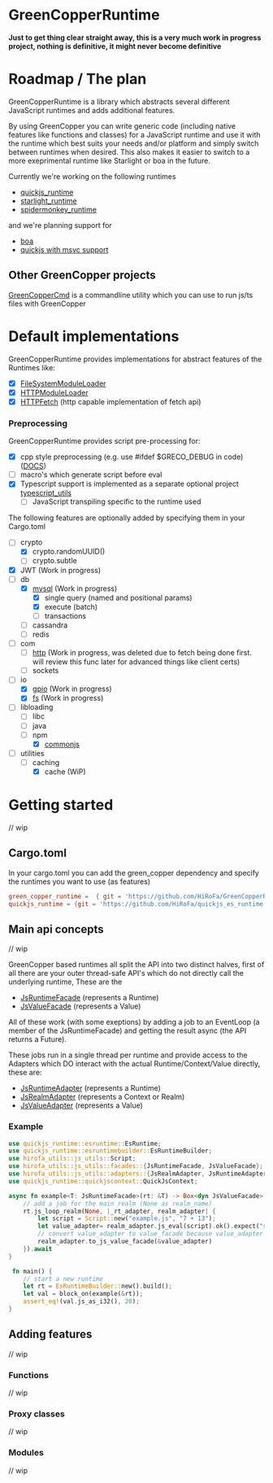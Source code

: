 # GreenCopperRuntime

**Just to get thing clear straight away, this is a very much work in progress project, nothing is definitive, it might never become definitive**

# Roadmap / The plan

GreenCopperRuntime is a library which abstracts several different JavaScript runtimes and adds additional features.

By using GreenCopper you can write generic code (including native features like functions and classes) for a JavaScript runtime and use it with the runtime which best suits your needs and/or platform and simply switch between runtimes when desired. This also makes it easier to switch to a more exeprimental runtime like Starlight or boa in the future.

Currently we're working on the following runtimes
* [quickjs_runtime](https://github.com/HiRoFa/quickjs_es_runtime)
* [starlight_runtime](https://github.com/HiRoFa/starlight_runtime)
* [spidermonkey_runtime](https://github.com/HiRoFa/spidermonkey_runtime)

and we're planning support for
* [boa](https://github.com/boa-dev/boa)
* [quickjs with msvc support](https://github.com/theduke/quickjs-rs/pull/114)

## Other GreenCopper projects

[GreenCopperCmd](https://github.com/HiRoFa/GreenCopperCmd) is a commandline utility which you can use to run js/ts files with GreenCopper

# Default implementations

GreenCopperRuntime provides implementations for abstract features of the Runtimes like:
* [x] [FileSystemModuleLoader](https://hirofa.github.io/GreenCopperRuntime/green_copper_runtime/moduleloaders/struct.FileSystemModuleLoader.html)
* [x] [HTTPModuleLoader](https://hirofa.github.io/GreenCopperRuntime/green_copper_runtime/moduleloaders/struct.HttpModuleLoader.html)
* [x] [HTTPFetch](https://hirofa.github.io/GreenCopperRuntime/green_copper_runtime/features/js_fetch/index.html) (http capable implementation of fetch api)

### Preprocessing

GreenCopperRuntime provides script pre-processing for:
* [x] cpp style preprocessing (e.g. use #ifdef $GRECO_DEBUG in code) ([DOCS](https://hirofa.github.io/GreenCopperRuntime/green_copper_runtime/preprocessors/cpp))
* [ ] macro's which generate script before eval 
* [x] Typescript support is implemented as a separate optional project [typescript_utils](https://github.com/HiRoFa/typescript_utils) 
  * [ ] JavaScript transpiling specific to the runtime used

The following features are optionally added by specifying them in your Cargo.toml

* [ ] crypto
  * [x] crypto.randomUUID()
  * [ ] crypto.subtle
* [x] JWT (Work in progress)
* [ ] db
  * [x] [mysql](https://hirofa.github.io/GreenCopperRuntime/green_copper_runtime/modules/db/mysql) (Work in progress)
    * [x] single query (named and positional params)
    * [x] execute (batch)
    * [ ] transactions
  * [ ] cassandra
  * [ ] redis
* [ ] com
  * [ ] [http](https://hirofa.github.io/GreenCopperRuntime/green_copper_runtime/modules/com/http) (Work in progress, was deleted due to fetch being done first. will review this func later for advanced things like client certs)
  * [ ] sockets
* [ ] io
  * [x] [gpio](https://hirofa.github.io/GreenCopperRuntime/green_copper_runtime/modules/io/gpio) (Work in progress)
  * [x] [fs](https://hirofa.github.io/GreenCopperRuntime/green_copper_runtime/modules/io/fs) (Work in progress)
* [ ] libloading
  * [ ] libc
  * [ ] java
  * [ ] npm
    * [x] [commonjs](https://hirofa.github.io/GreenCopperRuntime/green_copper_runtime/features/require) 
* [ ] utilities
  * [ ] caching
    * [x] cache (WiP)
    
# Getting started

// wip

## Cargo.toml

In your cargo.toml you can add the green_copper dependency and specify the runtimes you want to use (as features)

```toml
green_copper_runtime =  { git = 'https://github.com/HiRoFa/GreenCopperRuntime', branch="main", features = ["engine_quickjs"]}
quickjs_runtime = {git = 'https://github.com/HiRoFa/quickjs_es_runtime', branch="main"}
```

## Main api concepts

// wip

GreenCopper based runtimes all split the API into two distinct halves, first of all there are your outer thread-safe API's which do not directly call the underlying runtime, These are the
* [JsRuntimeFacade](https://hirofa.github.io/GreenCopperRuntime/hirofa_utils/js_utils/facades/trait.JsRuntimeFacade.html) (represents a Runtime)
* [JsValueFacade](https://hirofa.github.io/GreenCopperRuntime/hirofa_utils/js_utils/facades/values/enum.JsValueFacade.html) (represents a Value)

All of these work (with some exeptions) by adding a job to an EventLoop (a member of the JsRuntimeFacade) and getting the result async (the API returns a Future).

These jobs run in a single thread per runtime and provide access to the Adapters which DO interact with the actual Runtime/Context/Value directly, these are:
* [JsRuntimeAdapter](https://hirofa.github.io/GreenCopperRuntime/hirofa_utils/js_utils/adapters/trait.JsRuntimeAdapter.html) (represents a Runtime)
* [JsRealmAdapter](https://hirofa.github.io/GreenCopperRuntime/hirofa_utils/js_utils/adapters/trait.JsRealmAdapter.html) (represents a Context or Realm)
* [JsValueAdapter](https://hirofa.github.io/GreenCopperRuntime/hirofa_utils/js_utils/adapters/trait.JsValueAdapter.html) (represents a Value)

### Example 
```rust
use quickjs_runtime::esruntime::EsRuntime;
use quickjs_runtime::esruntimebuilder::EsRuntimeBuilder;
use hirofa_utils::js_utils::Script;
use hirofa_utils::js_utils::facades::{JsRuntimeFacade, JsValueFacade};
use hirofa_utils::js_utils::adapters::{JsRealmAdapter, JsRuntimeAdapter};
use quickjs_runtime::quickjscontext::QuickJsContext;

async fn example<T: JsRuntimeFacade>(rt: &T) -> Box<dyn JsValueFacade> {
    // add a job for the main realm (None as realm_name)
    rt.js_loop_realm(None, |_rt_adapter, realm_adapter| {
        let script = Script::new("example.js", "7 + 13");
        let value_adapter= realm_adapter.js_eval(script).ok().expect("script failed");
        // convert value_adapter to value_facade because value_adapter is not Send
        realm_adapter.to_js_value_facade(&value_adapter)
    }).await
}

 fn main() {
    // start a new runtime
    let rt = EsRuntimeBuilder::new().build();
    let val = block_on(example(&rt));
    assert_eq!(val.js_as_i32(), 20);
}

```

## Adding features

// wip

### Functions

// wip

### Proxy classes

// wip

### Modules

// wip